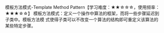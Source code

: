 模板方法模式-Template Method Pattern【学习难度：★★☆☆☆，使用频率：★★★☆☆】
模板方法模式：定义一个操作中算法的框架，而将一些步骤延迟到子类中。模板方法模
式使得子类可以不改变一个算法的结构即可重定义该算法的某些特定步骤。
